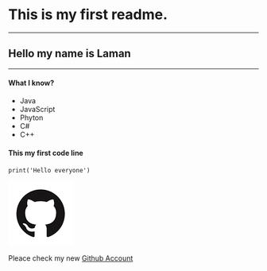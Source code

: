 # This is my first readme.
---
## Hello my name is Laman
---
#### What I know?

- Java
- JavaScript
- Phyton
- C#
- C++
#### This my first code line 

```
print('Hello everyone')
```
![Alt text](image.png)


Pleace check my new [Github Account](https://github.com/)